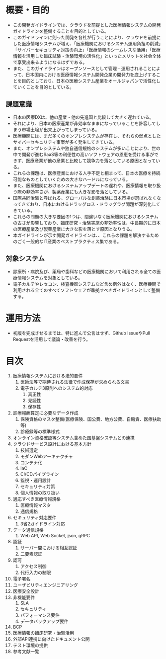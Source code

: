 # 概要・目的
- この開発ガイドラインでは、クラウドを前提とした医療情報システムの開発ガイドラインを整備することを目的としている。
- このガイドラインに則った開発を各社が行うことにより、クラウドを前提にした医療情報システムが増え、「医療機関におけるシステム運用負担の削減」「サイバーセキュリティ対策の向上」「医療情報のシームレスな活用」「医療情報を活用した臨床試験・治験環境の活性化」といったメリットを社会全体で享受出来るようになるはずである。
- また、このガイドラインはオープンソースとして管理・運用されることによって、日本国内における医療情報システム開発企業の開発力を底上げすることを目的としており、日本の医療システム産業をオールジャパンで活性化していくことを目的としている。

## 課題意識
- 日本の医療DXは、他の産業・他の先進国と比較して大きく遅れている。
- それにより、日本の医療産業が非効率なままになっていることを許容してしまう市場土壌が出来上がってしまっている。
- 医療機関には、まだ多くのオンプレシステムが存在し、それらの弱点としたサイバーセキュリティ事案が多く発生してきている。
- また、オンプレシステムや独自通信規格のシステムが多いことにより、世の中で開発が進むSaaS等の利便性の高いソフトウェアの恩恵を受ける事ができず、医療産業が他の産業と比較して競争力を落としている原因となっている。
- これらの課題は、医療産業における人手不足と相まって、日本の医療を持続可能なものとしていくための大きなハードルになっている。
- また、医療機関におけるシステムアップデートの遅れや、医療情報を取り扱う際の非効率さが、製薬産業にも大きな影を落としている。
- 国際共同治験と呼ばれる、グローバルな創薬治験に日本市場が選ばれなくなってきており、日本におけるドラッグロス・ドラッグラグ問題が深刻化してきている。
- これらの問題の大きな要因の1つは、間違いなく医療機関におけるシステムの古さが影響しており、臨床研究・治験実施の非効率性は、中長期的に日本の医療産業及び製薬産業に大きな影を落とす原因となりうる。
- 本ガイドラインが示す開発ガイドラインは、、これらの課題を解決するためのごく一般的なIT産業のベストプラクティス集である。

## 対象システム
- 診療所・病院及び、薬局や歯科などの医療機関において利用される全ての医療情報システムを対象としている。
- 電子カルテやレセコン、検査機器システムなど含め例外はなく、医療機関で利用される全てのすべてソフトウェアが準拠すべきガイドラインとして整備する。

# 運用方法
- 初版を完成させるまでは、特に進んで公言はせず、Github IssueやPull Requestを活用して議論・改善を行う。

# 目次
1. 医療情報システムにおける法的要件
    1. 医師法等で期待される法律で作成保存が求められる文書
    2. 電子カルテ3原則へのシステム的対応
        1. 真正性
        2. 見読性
        3. 保存性
2. 診療報酬算定に必要なデータ作成
    1. 保険資格のマスタ整備(医療保険、国公費、地方公費、自賠責、医療扶助等)
    2. 診療録等の標準様式
3. オンライン資格確認等システム含めた国基盤システムとの連携
4. クラウドサービス設計における基本方針
    1. 技術選定
    2. モダンWebアーキテクチャ
    3. コンテナ化
    4. IaC
    5. CI/CDパイプライン
    6. 監視・運用設計
    7. セキュリティ対策
    8. 個人情報の取り扱い
5. 適応すべき医療情報規格
    1. 医療情報マスタ
    2. 通信規格
6. セキュリティ対応要件
    1. 3省2ガイドライン対応
7. データ通信規格
    1. Web API, Web Socket, json, gRPC
8. 認証
    1. サーバー間における相互認証
    2. 二要素認証
9. 認可
    1. アクセス制御
    2. 代行入力の制限
10. 電子署名
11. ユーザビリティエンジニアリング
12. 医療安全設計
13. 非機能要件
    1. SLA
    2. セキュリティ
    3. パフォーマンス要件
    4. データバックアップ要件
14. BCP
15. 医療情報の臨床研究・治験活用
16. 外部API連携に向けたドキュメント公開
17. テスト環境の提供
18. 参考文献一覧

